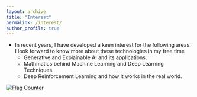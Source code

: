```yaml
---
layout: archive
title: "Interest"
permalink: /interest/
author_profile: true
---
```



* In recent years, I have developed a keen interest for the following areas. I look forward to know more about these technologies in my free time <br>
   - Generative and Explainable AI and its applications.
   - Mathmatics behind Machine Learning and Deep Learning Techniques.
   - Deep Reinforcement Learning and how it works in the real world.




<a href="https://info.flagcounter.com/gsTP"><img src="https://s01.flagcounter.com/count2/gsTP/bg_D0FFC4/txt_000000/border_000000/columns_2/maxflags_10/viewers_3/labels_1/pageviews_1/flags_0/percent_0/" alt="Flag Counter" border="0"></a>
